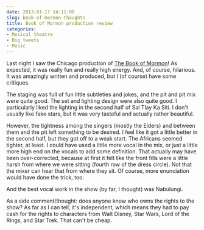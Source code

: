 ```yaml
---
date: 2013-01-17 14:11:00
slug: book-of-mormon-thoughts
title: Book of Mormon production review
categories:
- Musical theatre
- Big tweets
- Music
---
```


Last night I saw the Chicago production of [The Book of Mormon](http://www.bookofmormonbroadway.com/)! As expected, it was really fun and really high energy. And, of course, hilarious. It was amazingly written and produced, but I (of course) have some critiques.

The staging was full of fun little subtleties and jokes, and the pit and pit mix were quite good. The set and lighting design were also quite good. I particularly liked the lighting in the second half of Sal Tlay Ka Siti. I don't usually like fake stars, but it was very tasteful and actually rather beautiful.

However, the tightness among the singers (mostly the Elders) and between them and the pit left something to be desired. I feel like it got a little better in the second half, but they got off to a weak start. The Africans seemed tighter, at least. I could have used a little more vocal in the mix, or just a little more high end on the vocals to add some definition. That actually may have been over-corrected, because at first it felt like the front fills were a little harsh from where we were sitting (fourth row of the dress circle). Not that the mixer can hear that from where they sit. Of course, more enunciation would have done the trick, too.

And the best vocal work in the show (by far, I thought) was Nabulungi.

As a side comment/thought: does anyone know who owns the rights to the show? As far as I can tell, it's independent, which means they had to pay cash for the rights to characters from Walt Disney, Star Wars, Lord of the Rings, and Star Trek. That can't be cheap.